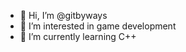 - 👋 Hi, I’m @gitbyways
- 👀 I’m interested in game development
- 🌱 I’m currently learning C++


<!---
gitbyways/gitbyways is a ✨ special ✨ repository because its `README.md` (this file) appears on your GitHub profile.
You can click the Preview link to take a look at your changes.
--->
